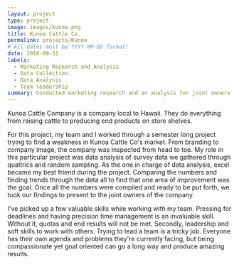 ```yaml
---
layout: project
type: project
image: images/kunoa.png
title: Kunoa Cattle Co.
permalink: projects/Kunoa
# All dates must be YYYY-MM-DD format!
date: 2018-09-31
labels:
  - Marketing Research and Analysis
  - Data Collection
  - Data Analysis
  - Team leadership
summary: Conducted marketing research and an analysis for joint owners of Kunoa Cattle Co. Done in MKT 331
---
```


Kunoa Cattle Company is a company local to Hawaii. They do everything from raising cattle to producing end products on store shelves. 

For this project, my team and I worked through a semester long project trying to find a weakness in Kunoa Cattle Co's market. From branding to company image, the company was inspected from head to toe. My role in this particular project was data analysis of survey data we gathered through qualtrics and random sampling. As the one in charge of data analysis, excel became my best friend during the project. Comparing the numbers and finding trends through the data all to find that one area of improvement was the goal. Once all the numbers were compiled and ready to be put forth, we took our findings to present to the joint owners of the company. 

I've picked up a few valuable skills while working with my team. Pressing for deadlines and having precision time management is an invaluable skill. Without it, quotas and end results will not be met. Secondly, leadership and soft skills to work with others. Trying to lead a team is a tricky job. Everyone has their own agenda and problems they're currently facing, but being compassionate yet goal oriented can go a long way and produce amazing results.

